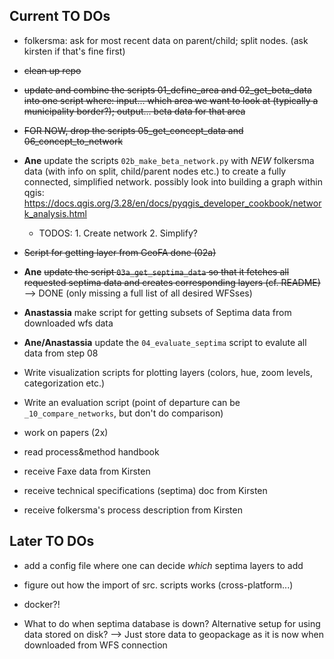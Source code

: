 ## Current TO DOs

* folkersma: ask for most recent data on parent/child; split nodes. (ask kirsten if that's fine first)
* ~~clean up repo~~
* ~~update and combine the scripts 01_define_area and 02_get_beta_data into one script where: input... which area we want to look at (typically a municipality border?); output... beta data for that area~~
* ~~FOR NOW, drop the scripts 05_get_concept_data and 06_concept_to_network~~ 

* **Ane** update the scripts `02b_make_beta_network.py` with *NEW* folkersma data (with info on split, child/parent nodes etc.) to create a fully connected, simplified network. possibly look into building a graph within qgis: https://docs.qgis.org/3.28/en/docs/pyqgis_developer_cookbook/network_analysis.html

    * TODOS: 1. Create network 2. Simplify?

* ~~Script for getting layer from GeoFA done (02a)~~

* **Ane** ~~update the script `03a_get_septima_data` so that it fetches all requested septima data and creates corresponding layers (cf. README)~~ --> DONE (only missing a full list of all desired WFSses)

* **Anastassia** make script for getting subsets of Septima data from downloaded wfs data

* **Ane/Anastassia** update the `04_evaluate_septima` script to evalute all data from step 08

* Write visualization scripts for plotting layers (colors, hue, zoom levels, categorization etc.)

* Write an evaluation script (point of departure can be `_10_compare_networks`, but don't do comparison)

* work on papers (2x)

* read process&method handbook

* receive Faxe data from Kirsten

* receive technical specifications (septima) doc from Kirsten

* receive folkersma's process description from Kirsten

## Later TO DOs

* add a config file where one can decide *which* septima layers to add

* figure out how the import of src. scripts works (cross-platform...)

* docker?!

* What to do when septima database is down? Alternative setup for using data stored on disk? --> Just store data to geopackage as it is now when downloaded from WFS connection
